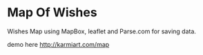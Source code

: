Map Of Wishes
===========

Wishes Map using MapBox, leaflet and Parse.com for saving data.

demo here http://karmiart.com/map
